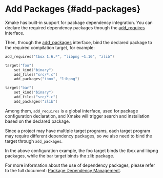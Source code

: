 # Add Packages {#add-packages}

Xmake has built-in support for package dependency integration. You can declare the required dependency packages through the [add_requires](/api/description/global-interfaces#add-requires) interface.

Then, through the [add_packages](/api/description/project-target#add-packages) interface, bind the declared package to the required compilation target, for example:

```lua [xmake.lua]
add_requires("tbox 1.6.*", "libpng ~1.16", "zlib")

target("foo")
    set_kind("binary")
    add_files("src/*.c")
    add_packages("tbox", "libpng")

target("bar")
    set_kind("binary")
    add_files("src/*.c")
    add_packages("zlib")
```

Among them, `add_requires` is a global interface, used for package configuration declaration, and Xmake will trigger search and installation based on the declared package.

Since a project may have multiple target programs, each target program may require different dependency packages, so we also need to bind the target through `add_packages`.

In the above configuration example, the foo target binds the tbox and libpng packages, while the bar target binds the zlib package.

For more information about the use of dependency packages, please refer to the full document: [Package Dependency Management](/guide/package-management/using-official-packages).

